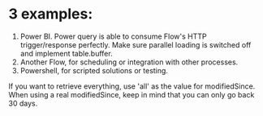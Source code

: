# 3 examples:
  1) Power BI. Power query is able to consume Flow's HTTP trigger/response perfectly. Make sure parallel loading is switched off and implement table.buffer.
  2) Another Flow, for scheduling or integration with other processes.
  3) Powershell, for scripted solutions or testing.

If you want to retrieve everything, use 'all' as the value for modifiedSince. When using a real modifiedSince, keep in mind that you can only go back 30 days.

